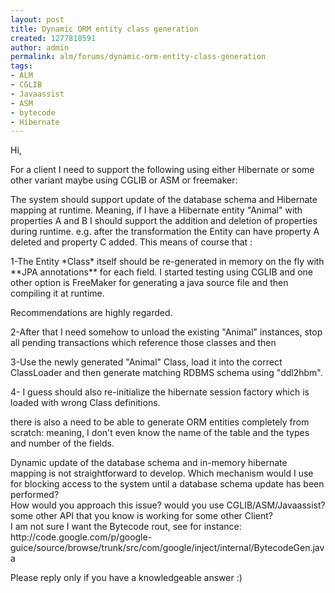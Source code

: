 ```yaml
---
layout: post
title: Dynamic ORM entity class generation
created: 1277810591
author: admin
permalink: alm/forums/dynamic-orm-entity-class-generation
tags:
- ALM
- CGLIB
- Javaassist
- ASM
- bytecode
- Hibernate
---
```

<p>Hi,</p>
<p>For a client I need to support the following using either Hibernate or some other variant maybe using CGLIB or ASM or freemaker:</p>
<p>The system should support update of the database schema and Hibernate mapping at runtime. Meaning, if I have a Hibernate entity &quot;Animal&quot; with properties A and B I should support the addition and deletion of properties during runtime. e.g. after the transformation the Entity can have property A deleted and property C added. This means of course that :</p>
<p>1-The Entity *Class* itself should be re-generated in memory on the fly with **JPA annotations** for each field. I started testing using CGLIB and one other option is FreeMaker for generating a java source file and then compiling it at runtime.</p>
<p>Recommendations are highly regarded.</p>
<p>2-After that I need somehow to unload the existing &quot;Animal&quot; instances, stop all pending transactions which reference those classes and then</p>
<p>3-Use the newly generated &quot;Animal&quot; Class, load it into the correct ClassLoader and then generate matching RDBMS schema using &quot;ddl2hbm&quot;.</p>
<p>4- I guess should also re-initialize the hibernate session factory which is loaded with wrong Class definitions.</p>
<p>there is also a need to be able to generate ORM entities completely from scratch: meaning, I don&#39;t even know the name of the table and the types and number of the fields.</p>
<p>Dynamic update of the database schema and in-memory hibernate mapping is not straightforward to develop. Which mechanism would I use for blocking access to the system until a database schema update has been performed?<br />
	How would you approach this issue? would you use CGLIB/ASM/Javaassist? some other API that you know is working for some other Client?<br />
	I am not sure I want the Bytecode rout, see for instance: http://code.google.com/p/google-guice/source/browse/trunk/src/com/google/inject/internal/BytecodeGen.java</p>
<p>Please reply only if you have a knowledgeable answer :)</p>

